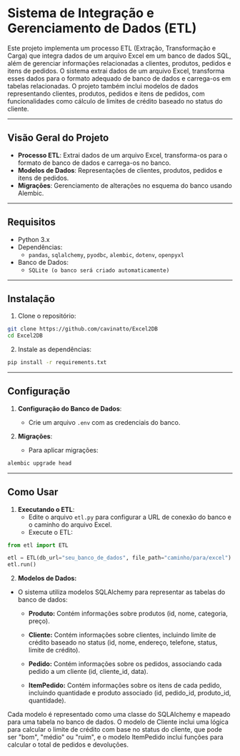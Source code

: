 
# Sistema de Integração e Gerenciamento de Dados (ETL)

Este projeto implementa um processo ETL (Extração, Transformação e Carga) que integra dados de um arquivo Excel em um banco de dados SQL, além de gerenciar informações relacionadas a clientes, produtos, pedidos e itens de pedidos. O sistema extrai dados de um arquivo Excel, transforma esses dados para o formato adequado de banco de dados e carrega-os em tabelas relacionadas. O projeto também inclui modelos de dados representando clientes, produtos, pedidos e itens de pedidos, com funcionalidades como cálculo de limites de crédito baseado no status do cliente.

---

## **Visão Geral do Projeto**

- **Processo ETL**: Extrai dados de um arquivo Excel, transforma-os para o formato de banco de dados e carrega-os no banco.
- **Modelos de Dados**: Representações de clientes, produtos, pedidos e itens de pedidos.
- **Migrações**: Gerenciamento de alterações no esquema do banco usando Alembic.

---

## **Requisitos**

- Python 3.x
- Dependências:
  - `pandas`, `sqlalchemy`, `pyodbc`, `alembic`, `dotenv`, `openpyxl`
- Banco de Dados:
  - `SQLite (o banco será criado automaticamente)`
---

## **Instalação**

1. Clone o repositório:

```bash
git clone https://github.com/cavinatto/Excel2DB
cd Excel2DB
```

2. Instale as dependências:

```bash
pip install -r requirements.txt
```

---

## **Configuração**

1. **Configuração do Banco de Dados**:
   - Crie um arquivo `.env` com as credenciais do banco.

2. **Migrações**:
   - Para aplicar migrações:

```bash
alembic upgrade head
```

---

## **Como Usar**

1. **Executando o ETL**:
   - Edite o arquivo `etl.py` para configurar a URL de conexão do banco e o caminho do arquivo Excel.
   - Execute o ETL:

```python
from etl import ETL

etl = ETL(db_url="seu_banco_de_dados", file_path="caminho/para/excel")
etl.run()
```

2. **Modelos de Dados:**

  - O sistema utiliza modelos SQLAlchemy para representar as tabelas do banco de dados:

    - **Produto:** Contém informações sobre produtos (id, nome, categoria, preço).

    - **Cliente:** Contém informações sobre clientes, incluindo limite de crédito baseado no status (id, nome, endereço, telefone, status, limite de crédito).

    - **Pedido:** Contém informações sobre os pedidos, associando cada pedido a um cliente (id, cliente_id, data).

    - **ItemPedido:** Contém informações sobre os itens de cada pedido, incluindo quantidade e produto associado (id, pedido_id, produto_id, quantidade).

Cada modelo é representado como uma classe do SQLAlchemy e mapeado para uma tabela no banco de dados. O modelo de Cliente inclui uma lógica para calcular o limite de crédito com base no status do cliente, que pode ser "bom", "médio" ou "ruim", e o modelo ItemPedido inclui funções para calcular o total de pedidos e devoluções.

